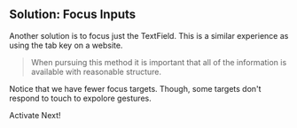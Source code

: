 ## Solution: Focus Inputs

Another solution is to focus just the TextField. This is a similar experience as using the tab key on a website. 

> When pursuing this method it is important that all of the information is available with reasonable structure.

Notice that we have fewer focus targets. Though, some targets don't respond to touch to expolore gestures.

Activate Next!